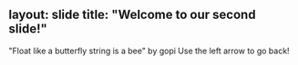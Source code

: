 layout: slide
title: "Welcome to our second slide!"
---
"Float like a butterfly string is a bee" by gopi
Use the left arrow to go back!
